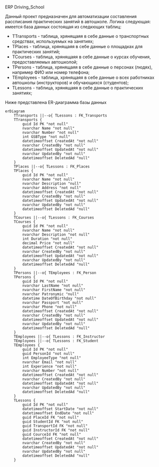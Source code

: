 ERP Driving_School

Данный проект предназначен для автоматизации составления рассписания практических занятий в автошколе.
Логика следующая: имеется база данных состоящая из следкющих таблиц:
  - TTransports - таблица, хрянящаяя в себе данные о транспортных средствах, используемых на занятиях;
  - TPlaces - таблица, хрянящаяя в себе данные о площадках для практических занятий;
  - TCourses - таблица, хрянящаяя в себе данные о курсах обучения, предоставляемых автошколой;
  - TPersons - таблица, хрянящаяя в себе данные о персонах (людях), например ФИО или номер телефона;
  - TEmployees - таблица, хрянящаяя в себе данные о всех работниках автошколы (инструкторов) и обучающихся (студентов);
  - TLessons - таблица, хрянящаяя в себе данные о практических занятиях;


Ниже представлена ER-диаграмма базы данных
```mermaid
erDiagram
    TTransports ||--o{ TLessons : FK_Transports
    TTransports {
        guid Id PK "not null"
        nvarchar Name "not null"
        nvarchar Number "not null"
        int GSBType "not null"
        datetimeoffset CreatedAt "not null"
        nvarchar CreatedBy "not null"
        datetimeoffset UpdatedAt "not null"
        nvarchar UpdatedBy "not null"
        datetimeoffset DeletedAd "null"
    }
    TPlaces ||--o{ TLessons : FK_Places
    TPlaces {
        guid Id PK "not null"
        nvarchar Name "not null"
        nvarchar Description "null"
        nvarchar Address "not null"
        datetimeoffset CreatedAt "not null"
        nvarchar CreatedBy "not null"
        datetimeoffset UpdatedAt "not null"
        nvarchar UpdatedBy "not null"
        datetimeoffset DeletedAd "null"
    }
    TCourses ||--o{ TLessons : FK_Courses
    TCourses {
        guid Id PK "not null"
        nvarchar Name "not null"
        nvarchar Description "not null"
        int Duration "not null"
        decimal Price "not null"
        datetimeoffset CreatedAt "not null"
        nvarchar CreatedBy "not null"
        datetimeoffset UpdatedAt "not null"
        nvarchar UpdatedBy "not null"
        datetimeoffset DeletedAd "null"
    }
    TPersons ||--o{ TEmployees : FK_Person
    TPersons {
        guid Id PK "not null"
        nvarchar LastName "not null"
        nvarchar FirstName "not null"
        nvarchar Patronymic "null"
        datetime DateOfBirthday "not null"
        nvarchar Passport "not null"
        nvarchar Phone "not null"
        datetimeoffset CreatedAt "not null"
        nvarchar CreatedBy "not null"
        datetimeoffset UpdatedAt "not null"
        nvarchar UpdatedBy "not null"
        datetimeoffset DeletedAd "null"
    }
    TEmployees ||--o{ TLessons : FK_Instructor
    TEmployees ||--o{ TLessons : FK_Student
    TEmployees {
        guid Id PK "not null"
        guid PersonId "not null"
        int EmployeeType "not null"
        nvarchar Email "not null"
        int Experience "not null"
        nvarchar Number "not null"
        datetimeoffset CreatedAt "not null"
        nvarchar CreatedBy "not null"
        datetimeoffset UpdatedAt "not null"
        nvarchar UpdatedBy "not null"
        datetimeoffset DeletedAd "null"
    }
    TLessons {
        guid Id PK "not null"
        datetimeoffset StartDate "not null"
        datetimeoffset EndDate "not null"
        guid PlaceId FK "not null"
        guid StudentId FK "not null"
        guid TransportId FK "not null"
        guid InstructorId FK "not null"
        guid CourceId FK "not null"
        datetimeoffset CreatedAt "not null"
        nvarchar CreatedBy "not null"
        datetimeoffset UpdatedAt "not null"
        nvarchar UpdatedBy "not null"
        datetimeoffset DeletedAd "null"
    }
```
